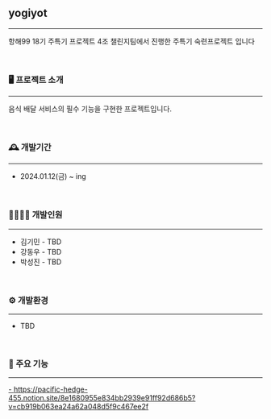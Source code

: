 ## yogiyot
---
항해99 18기 주특기 프로젝트 4조 챌린지팀에서 진행한 주특기 숙련프로젝트 입니다

<br>

### 🖥️ 프로젝트 소개
---
음식 배달 서비스의 필수 기능을 구현한 프로젝트입니다. 

<br>

### 🕰️ 개발기간
---
- 2024.01.12(금) ~ ing


<br>

###  👨‍👩‍👧‍👦 개발인원
---
- 김기민 - TBD
- 강동우 - TBD
- 박성진 - TBD

<br>

### ⚙️ 개발환경
---
- TBD

<br>

### 📌 주요 기능
---
[- ](https://pacific-hedge-455.notion.site/8e1680955e834bb2939e91ff92d686b5?v=cb919b063ea24a62a048d5f9c467ee2f)https://pacific-hedge-455.notion.site/8e1680955e834bb2939e91ff92d686b5?v=cb919b063ea24a62a048d5f9c467ee2f

